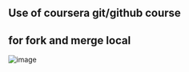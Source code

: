 ## Use of coursera git/github course

## for fork and merge local
![image](https://github.com/user-attachments/assets/3cacc11f-4796-49b6-8b32-4f2fa2be2476)
